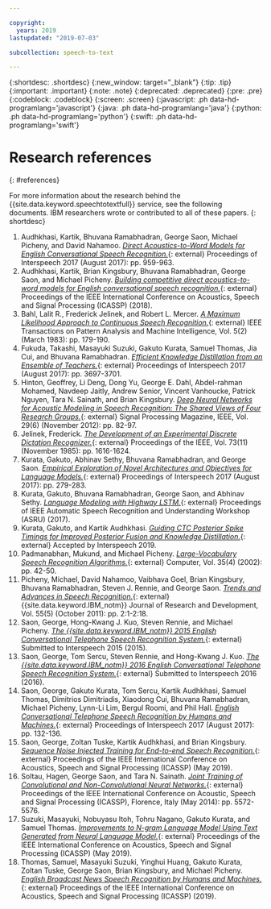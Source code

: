 ```yaml
---

copyright:
  years: 2019
lastupdated: "2019-07-03"

subcollection: speech-to-text

---
```


{:shortdesc: .shortdesc}
{:new_window: target="_blank"}
{:tip: .tip}
{:important: .important}
{:note: .note}
{:deprecated: .deprecated}
{:pre: .pre}
{:codeblock: .codeblock}
{:screen: .screen}
{:javascript: .ph data-hd-programlang='javascript'}
{:java: .ph data-hd-programlang='java'}
{:python: .ph data-hd-programlang='python'}
{:swift: .ph data-hd-programlang='swift'}

# Research references
{: #references}

For more information about the research behind the {{site.data.keyword.speechtotextfull}} service, see the following documents. IBM researchers wrote or contributed to all of these papers.
{: shortdesc}

1.  <a id="audhkhasi2017" style="border-bottom:none">Audhkhasi, Kartik, Bhuvana Ramabhadran, George Saon, Michael Picheny, and David Nahamoo.</a> [*Direct Acoustics-to-Word Models for English Conversational Speech Recognition.*](https://www.isca-speech.org/archive/Interspeech_2017/pdfs/0546.PDF){: external} Proceedings of Interspeech 2017 (August 2017): pp. 959-963.
1.  <a id="audhkhasi2018" style="border-bottom:none">Audhkhasi, Kartik, Brian Kingsbury, Bhuvana Ramabhadran, George Saon, and Michael Picheny.</a> [*Building competitive direct acoustics-to-word models for English conversational speech recognition.*](https://arxiv.org/pdf/1712.03133.pdf){: external} Proceedings of the IEEE International Conference on Acoustics, Speech and Signal Processing (ICASSP) (2018).
1.  <a id="bahl1983" style="border-bottom:none">Bahl, Lalit R., Frederick Jelinek, and Robert L. Mercer.</a> [*A Maximum Likelihood Approach to Continuous Speech Recognition.*](http://ieeexplore.ieee.org/xpl/login.jsp?tp=&arnumber=4767370&url=http%3A%2F%2Fieeexplore.ieee.org%2Fiel5%2F34%2F4767360%2F04767370.pdf%3Farnumber%3D4767370){: external} IEEE Transactions on Pattern Analysis and Machine Intelligence, Vol. 5(2) (March 1983): pp. 179-190.
1.  <a id="fukuda2017" style="border-bottom:none">Fukuda, Takashi, Masayuki Suzuki, Gakuto Kurata, Samuel Thomas, Jia Cui, and Bhuvana Ramabhadran.</a> [*Efficient Knowledge Distillation from an Ensemble of Teachers.*](https://www.isca-speech.org/archive/Interspeech_2017/pdfs/0614.PDF){: external} Proceedings of Interspeech 2017 (August 2017): pp. 3697-3701.
1.  <a id="hinton2012" style="border-bottom:none">Hinton, Geoffrey, Li Deng, Dong Yu, George E. Dahl, Abdel-rahman Mohamed, Navdeep Jaitly, Andrew Senior, Vincent Vanhoucke, Patrick Nguyen, Tara N. Sainath, and Brian Kingsbury.</a> [*Deep Neural Networks for Acoustic Modeling in Speech Recognition: The Shared Views of Four Research Groups.*](http://ieeexplore.ieee.org/xpl/articleDetails.jsp?arnumber=6296526){: external} Signal Processing Magazine, IEEE, Vol. 29(6) (November 2012): pp. 82-97.
1.  <a id="jelinek1985" style="border-bottom:none">Jelinek, Frederick.</a> [*The Development of an Experimental Discrete Dictation Recognizer.*](http://ieeexplore.ieee.org/xpl/login.jsp?tp=&arnumber=1457611&url=http%3A%2F%2Fieeexplore.ieee.org%2Fiel5%2F5%2F31355%2F01457611.pdf%3Farnumber%3D1457611){: external} Proceedings of the IEEE, Vol. 73(11) (November 1985): pp. 1616-1624.
1.  <a id="kurata2017a" style="border-bottom:none">Kurata, Gakuto, Abhinav Sethy, Bhuvana Ramabhadran, and George Saon.</a> [*Empirical Exploration of Novel Architectures and Objectives for Language Models.*](https://www.isca-speech.org/archive/Interspeech_2017/pdfs/0723.PDF){: external} Proceedings of Interspeech 2017 (August 2017): pp. 279-283.
1.  <a id="kurata2017b" style="border-bottom:none">Kurata, Gakuto, Bhuvana Ramabhadran, George Saon, and Abhinav Sethy.</a> [*Language Modeling with Highway LSTM.*](https://arxiv.org/pdf/1709.06436.pdf){: external} Proceedings of IEEE Automatic Speech Recognition and Understanding Workshop (ASRU) (2017).
1.  <a id="kurata2019" style="border-bottom:none">Kurata, Gakuto, and Kartik Audhkhasi.</a> [*Guiding CTC Posterior Spike Timings for Improved Posterior Fusion and Knowledge Distillation.*](https://arxiv.org/pdf/1904.08311.pdf){: external} Accepted by Interspeech 2019.
1.  <a id="padmanabhan2002" style="border-bottom:none">Padmanabhan, Mukund, and Michael Picheny.</a> [*Large-Vocabulary Speech Recognition Algorithms.*](http://ieeexplore.ieee.org/xpl/login.jsp?tp=&arnumber=993770&url=http%3A%2F%2Fieeexplore.ieee.org%2Fiel5%2F2%2F21439%2F00993770.pdf%3Farnumber%3D993770){: external} Computer, Vol. 35(4) (2002): pp. 42-50.
1.  <a id="picheny2011" style="border-bottom:none">Picheny, Michael, David Nahamoo, Vaibhava Goel, Brian Kingsbury, Bhuvana Ramabhadran, Steven J. Rennie, and George Saon.</a> [*Trends and Advances in Speech Recognition.*](http://ieeexplore.ieee.org/xpl/login.jsp?tp=&arnumber=6032775&url=http%3A%2F%2Fieeexplore.ieee.org%2Fxpls%2Fabs_all.jsp%3Farnumber%3D6032775){: external} {{site.data.keyword.IBM_notm}} Journal of Research and Development, Vol. 55(5) (October 2011): pp. 2:1-2:18.
1.  <a id="saon2015" style="border-bottom:none">Saon, George, Hong-Kwang J. Kuo, Steven Rennie, and Michael Picheny.</a> [*The {{site.data.keyword.IBM_notm}} 2015 English Conversational Telephone Speech Recognition System.*](https://arxiv.org/pdf/1505.05899.pdf){: external} Submitted to Interspeech 2015 (2015).
1.  <a id="saon2016" style="border-bottom:none">Saon, George, Tom Sercu, Steven Rennie, and Hong-Kwang J. Kuo.</a> [*The {{site.data.keyword.IBM_notm}} 2016 English Conversational Telephone Speech Recognition System.*](https://arxiv.org/pdf/1604.08242v1.pdf){: external} Submitted to Interspeech 2016 (2016).
1.  <a id="saon2017" style="border-bottom:none">Saon, George, Gakuto Kurata, Tom Sercu, Kartik Audhkhasi, Samuel Thomas, Dimitrios Dimitriadis, Xiaodong Cui, Bhuvana Ramabhadran, Michael Picheny, Lynn-Li Lim, Bergul Roomi, and Phil Hall.</a> [*English Conversational Telephone Speech Recognition by Humans and Machines.*](https://www.isca-speech.org/archive/Interspeech_2017/pdfs/0405.PDF){: external} Proceedings of Interspeech 2017 (August 2017): pp. 132-136.
1.  <a id="saon2019" style="border-bottom:none">Saon, George, Zoltan Tuske, Kartik Audhkhasi, and Brian Kingsbury.</a> [*Sequence Noise Injected Training for End-to-end Speech Recognition.*](https://ieeexplore.ieee.org/document/8683706){: external} Proceedings of the IEEE International Conference on Acoustics, Speech and Signal Processing (ICASSP) (May 2019).
1.  <a id="soltau2014" style="border-bottom:none">Soltau, Hagen, George Saon, and Tara N. Sainath.</a> [*Joint Training of Convolutional and Non-Convolutional Neural Networks.*](http://ieeexplore.ieee.org/xpl/login.jsp?tp=&arnumber=6854669&url=http%3A%2F%2Fieeexplore.ieee.org%2Fxpls%2Fabs_all.jsp%3Farnumber%3D6854669){: external} Proceedings of the IEEE International Conference on Acoustic, Speech and Signal Processing (ICASSP), Florence, Italy (May 2014): pp. 5572-5576.
1.  <a id="suzuki2019" style="border-bottom:none">Suzuki, Masayuki, Nobuyasu Itoh, Tohru Nagano, Gakuto Kurata, and Samuel Thomas.</a> [*Improvements to N-gram Language Model Using Text Generated from Neural Language Model.*](https://ieeexplore.ieee.org/document/8683481){: external} Proceedings of the IEEE International Conference on Acoustics, Speech and Signal Processing (ICASSP) (May 2019).
1.  <a id="thomas2019" style="border-bottom:none">Thomas, Samuel, Masayuki Suzuki, Yinghui Huang, Gakuto Kurata, Zoltan Tuske, George Saon, Brian Kingsbury, and Michael Picheny.</a> [*English Broadcast News Speech Recognition by Humans and Machines.*](https://arxiv.org/pdf/1904.13258.pdf){: external} Proceedings of the IEEE International Conference on Acoustics, Speech and Signal Processing (ICASSP) (2019).
